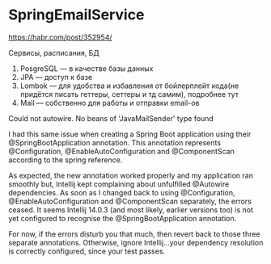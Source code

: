 # SpringEmailService

https://habr.com/post/352954/

Сервисы, расписания, БД

1. PosgreSQL — в качестве базы данных 
2. JPA — доступ к базе 
3. Lombok — для удобства и избавления от бойлерплейт кода(не придётся писать геттеры, сеттеры и тд самим), подробнее тут
4. Mail — собственно для работы и отправки email-ов



Could not autowire. No beans of 'JavaMailSender' type found

I had this same issue when creating a Spring Boot application using their @SpringBootApplication annotation. This annotation represents @Configuration, @EnableAutoConfiguration and @ComponentScan according to the spring reference.

As expected, the new annotation worked properly and my application ran smoothly but, Intellij kept complaining about unfulfilled @Autowire dependencies. As soon as I changed back to using @Configuration, @EnableAutoConfiguration and @ComponentScan separately, the errors ceased. It seems Intellij 14.0.3 (and most likely, earlier versions too) is not yet configured to recognise the @SpringBootApplication annotation.

For now, if the errors disturb you that much, then revert back to those three separate annotations. Otherwise, ignore Intellij...your dependency resolution is correctly configured, since your test passes.
